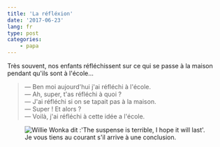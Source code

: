 ```yaml
---
title: 'La réfléxion'
date: '2017-06-23'
lang: fr
type: post
categories:
    - papa
---
```


Très souvent, nos enfants réfléchissent sur ce qui se passe à la maison pendant qu'ils sont à l'école…

<!-- more -->

> — Ben moi aujourd'hui j'ai réfléchi à l'école.  
> — Ah, super, t'as réfléchi à quoi ?  
> — J'ai réfléchi si on se tapait pas à la maison.  
> — Super ! Et alors ?  
> — Voilà, j'ai réfléchi à cette idée a l'école.

<figure>
  <img src="{{ page.url }}suspense.gif" alt="Willie Wonka dit :'The suspense is terrible, I hope it will last'."/>
  <figcaption>Je vous tiens au courant s'il arrive à une conclusion.</figcaption>
</figure>
